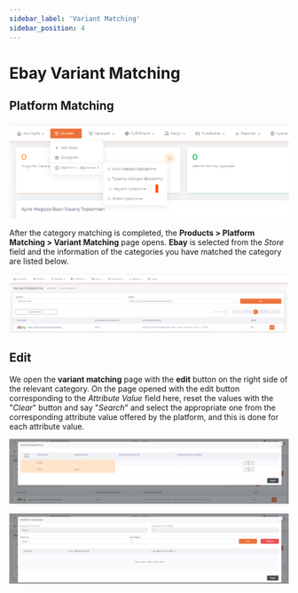 ```yaml
---
sidebar_label: 'Variant Matching'
sidebar_position: 4
---
```



# Ebay Variant Matching

## Platform Matching

![EbayProductVariant](../ebay/img/EbayProductVarian.png)

After the category matching is completed, the **Products > Platform Matching > Variant Matching** page opens. **Ebay** is selected from the *Store* field and the information of the categories you have matched the category are listed below.

![EbayVariantDataList](../ebay/img/EbayVariantDataList.png)

## Edit

We open the **variant matching** page with the **edit** button on the right side of the relevant category. On the page opened with the edit button corresponding to the *Attribute Value* field here, reset the values with the "*Clear*" button and say "*Search*" and select the appropriate one from the corresponding attribute value offered by the platform, and this is done for each attribute value.

![EbayVariantMatchDisplay](../ebay/img/EbayVariantMatchDisplay.png)

![EbayVariantMatchEdit](../ebay/img/EbayVariantMatchEdit.png)